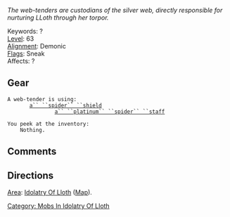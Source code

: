 *The web-tenders are custodians of the silver web, directly responsible
for nurturing LLoth through her torpor.*

Keywords: ?  
[Level](Level.md "wikilink"): 63  
[Alignment](Alignment.md "wikilink"): Demonic  
[Flags](:Category:_Mob_Types.md "wikilink"): Sneak  
Affects: ?  

## Gear

`A web-tender is using:`  
`    `<held in offhand>`   `[`a`` ``spider`` ``shield`](Spider_Shield.md "wikilink")  
`    `<wielded>`           `[`a`` ``platinum`` ``spider`` ``staff`](Platinum_Spider_Staff.md "wikilink")

`You peek at the inventory:`  
`    Nothing.`

## Comments

## Directions

[Area](:Category:_Areas.md "wikilink"): [Idolatry Of
Lloth](:Category:_Idolatry_Of_Lloth.md "wikilink")
([Map](Idolatry_Of_Lloth_Map.md "wikilink")).  

[Category: Mobs In Idolatry Of
Lloth](Category:_Mobs_In_Idolatry_Of_Lloth "wikilink")
